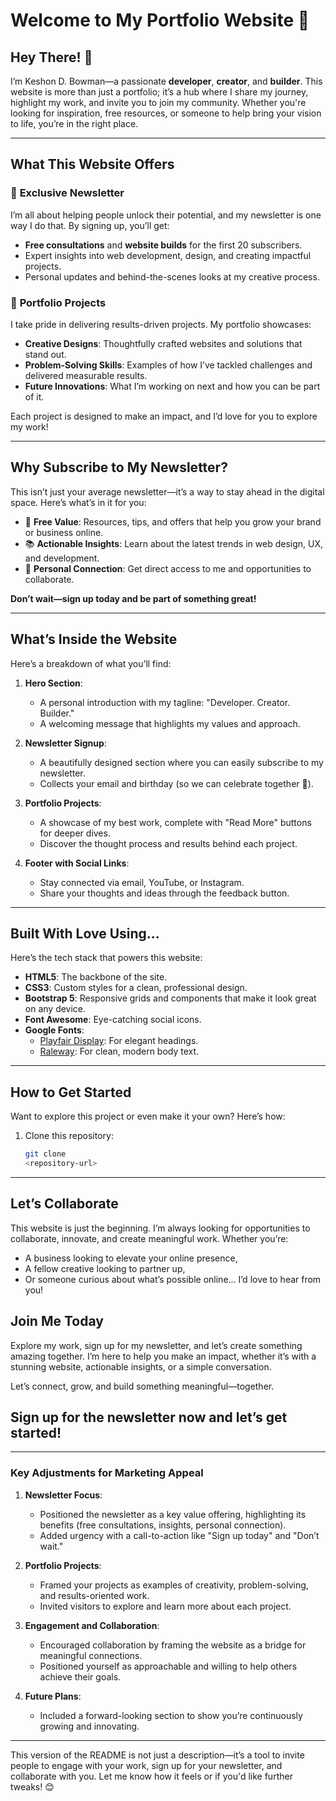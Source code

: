 # Welcome to My Portfolio Website 🚀

## **Hey There! 👋**
I’m Keshon D. Bowman—a passionate **developer**, **creator**, and **builder**. This website is more than just a portfolio; it’s a hub where I share my journey, highlight my work, and invite you to join my community. Whether you're looking for inspiration, free resources, or someone to help bring your vision to life, you’re in the right place.

---

## **What This Website Offers**

### 📰 **Exclusive Newsletter**
I’m all about helping people unlock their potential, and my newsletter is one way I do that. By signing up, you’ll get:
- **Free consultations** and **website builds** for the first 20 subscribers.
- Expert insights into web development, design, and creating impactful projects.
- Personal updates and behind-the-scenes looks at my creative process.

### 🎨 **Portfolio Projects**
I take pride in delivering results-driven projects. My portfolio showcases:
- **Creative Designs**: Thoughtfully crafted websites and solutions that stand out.
- **Problem-Solving Skills**: Examples of how I’ve tackled challenges and delivered measurable results.
- **Future Innovations**: What I’m working on next and how you can be part of it.

Each project is designed to make an impact, and I’d love for you to explore my work!

---

## **Why Subscribe to My Newsletter?**
This isn’t just your average newsletter—it’s a way to stay ahead in the digital space. Here’s what’s in it for you:
- 🌟 **Free Value**: Resources, tips, and offers that help you grow your brand or business online.
- 📚 **Actionable Insights**: Learn about the latest trends in web design, UX, and development.
- 💬 **Personal Connection**: Get direct access to me and opportunities to collaborate.

**Don’t wait—sign up today and be part of something great!**

---

## **What’s Inside the Website**

Here’s a breakdown of what you’ll find:

1. **Hero Section**:
   - A personal introduction with my tagline: "Developer. Creator. Builder."
   - A welcoming message that highlights my values and approach.

2. **Newsletter Signup**:
   - A beautifully designed section where you can easily subscribe to my newsletter.
   - Collects your email and birthday (so we can celebrate together 🎉).

3. **Portfolio Projects**:
   - A showcase of my best work, complete with "Read More" buttons for deeper dives.
   - Discover the thought process and results behind each project.

4. **Footer with Social Links**:
   - Stay connected via email, YouTube, or Instagram.
   - Share your thoughts and ideas through the feedback button.

---

## **Built With Love Using...**
Here’s the tech stack that powers this website:
- **HTML5**: The backbone of the site.
- **CSS3**: Custom styles for a clean, professional design.
- **Bootstrap 5**: Responsive grids and components that make it look great on any device.
- **Font Awesome**: Eye-catching social icons.
- **Google Fonts**:
  - [Playfair Display](https://fonts.google.com/specimen/Playfair+Display): For elegant headings.
  - [Raleway](https://fonts.google.com/specimen/Raleway): For clean, modern body text.

---

## **How to Get Started**
Want to explore this project or even make it your own? Here’s how:

1. Clone this repository:
   ```bash
   git clone 
   <repository-url>

---

## **Let’s Collaborate**
This website is just the beginning. I’m always looking for opportunities to collaborate, innovate, and create meaningful work. Whether you’re:

- A business looking to elevate your online presence,
- A fellow creative looking to partner up,
- Or someone curious about what’s possible online...
I’d love to hear from you!

## **Join Me Today**
Explore my work, sign up for my newsletter, and let’s create something amazing together. I’m here to help you make an impact, whether it’s with a stunning website, actionable insights, or a simple conversation.

Let’s connect, grow, and build something meaningful—together.

## Sign up for the newsletter now and let’s get started!


---

### **Key Adjustments for Marketing Appeal**

1. **Newsletter Focus**:
   - Positioned the newsletter as a key value offering, highlighting its benefits (free consultations, insights, personal connection).
   - Added urgency with a call-to-action like "Sign up today" and "Don’t wait."

2. **Portfolio Projects**:
   - Framed your projects as examples of creativity, problem-solving, and results-oriented work.
   - Invited visitors to explore and learn more about each project.

3. **Engagement and Collaboration**:
   - Encouraged collaboration by framing the website as a bridge for meaningful connections.
   - Positioned yourself as approachable and willing to help others achieve their goals.

4. **Future Plans**:
   - Included a forward-looking section to show you’re continuously growing and innovating.

---

This version of the README is not just a description—it’s a tool to invite people to engage with your work, sign up for your newsletter, and collaborate with you. Let me know how it feels or if you'd like further tweaks! 😊

